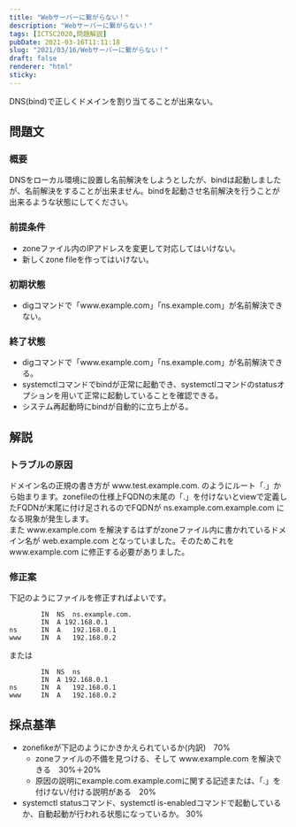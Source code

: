 ```yaml
---
title: "Webサーバーに繋がらない！"
description: "Webサーバーに繋がらない！"
tags: [ICTSC2020,問題解説]
pubDate: 2021-03-16T11:11:18
slug: "2021/03/16/Webサーバーに繋がらない！"
draft: false
renderer: "html"
sticky: 
---
```



<p>DNS(bind)で正しくドメインを割り当てることが出来ない。</p>



<h2>問題文</h2>



<h3>概要</h3>



<p>DNSをローカル環境に設置し名前解決をしようとしたが、bindは起動しましたが、名前解決をすることが出来ません。bindを起動させ名前解決を行うことが出来るような状態にしてください。</p>



<h3>前提条件</h3>



<ul><li>zoneファイル内のIPアドレスを変更して対応してはいけない。</li><li>新しくzone fileを作ってはいけない。</li></ul>



<h3>初期状態</h3>



<ul><li>digコマンドで「www.example.com」「ns.example.com」が名前解決できない。</li></ul>



<h3>終了状態</h3>



<ul><li>digコマンドで「www.example.com」「ns.example.com」が名前解決できる。</li><li>systemctlコマンドでbindが正常に起動でき、systemctlコマンドのstatusオプションを用いて正常に起動していることを確認できる。</li><li>システム再起動時にbindが自動的に立ち上がる。</li></ul>



<h2>解説</h2>



<h3>トラブルの原因</h3>



<p>ドメイン名の正規の書き方が www.test.example.com. のようにルート「.」から始まります。zonefileの仕様上FQDNの末尾の「.」を付けないとviewで定義したFQDNが末尾に付け足されるのでFQDNが ns.example.com.example.com になる現象が発生します。<br>
また www.example.com を解決するはずがzoneファイル内に書かれているドメイン名が web.example.com となっていました。そのためこれを www.example.com に修正する必要がありました。</p>



<h3>修正案</h3>



<p>下記のようにファイルを修正すればよいです。</p>


<div class="wp-block-syntaxhighlighter-code "><pre class="brush: plain; title: ; title: ; notranslate" title=""><code>        IN  NS  ns.example.com.
        IN  A 192.168.0.1 
ns      IN  A   192.168.0.1
www     IN  A   192.168.0.2</code></pre></div>


<p>または</p>


<div class="wp-block-syntaxhighlighter-code "><pre class="brush: plain; title: ; title: ; notranslate" title=""><code>        IN  NS  ns
        IN  A 192.168.0.1 
ns      IN  A   192.168.0.1
www     IN  A   192.168.0.2</code></pre></div>


<h2>採点基準</h2>



<ul><li>zonefikeが下記のようにかきかえられているか(内訳)　70%<ul><li>zoneファイルの不備を見つける、そして www.example.com を解決できる　30%＋20%</li><li>原因の説明にexample.com.example.comに関する記述または、「.」を付けない/付ける説明がある　20%</li></ul></li><li>systemctl statusコマンド、systemctl is-enabledコマンドで起動しているか、自動起動が行われる状態になっているか。  30%</li></ul>
